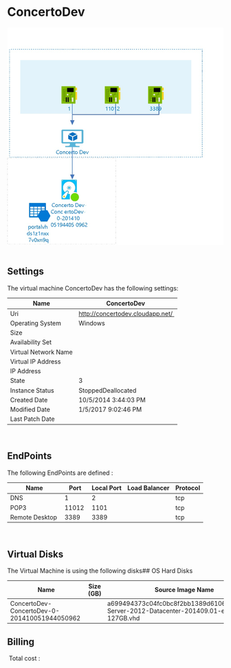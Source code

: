# ConcertoDev 
![alt text](/../assets/5a16bee6cf0c46a08f44de35322bbc30.jpg) 
## Settings
The virtual machine ConcertoDev has the following settings:

| Name | ConcertoDev  |
| --- | --- |
| Uri | http://concertodev.cloudapp.net/  |
| Operating System | Windows  |
| Size |   |
| Availability Set |   |
| Virtual Network Name |   |
| Virtual IP Address |   |
| IP Address |   |
| State | 3  |
| Instance Status | StoppedDeallocated  |
| Created Date | 10/5/2014 3:44:03 PM  |
| Modified Date | 1/5/2017 9:02:46 PM  |
| Last Patch Date |   |


 
## EndPoints
The following EndPoints are defined :

| Name | Port | Local Port | Load Balancer | Protocol |
| --- | --- | --- | --- | --- |
| DNS  | 1  | 2  |   | tcp  |
| POP3  | 11012  | 1101  |   | tcp  |
| Remote Desktop  | 3389  | 3389  |   | tcp  |
 
 
## Virtual Disks
The Virtual Machine is using the following disks## OS Hard Disks


| Name | Size (GB) | Source Image Name | Host Caching |
| --- | --- | --- | --- |
| ConcertoDev-ConcertoDev-0-201410051944050962  |   | a699494373c04fc0bc8f2bb1389d6106__Windows-Server-2012-Datacenter-201409.01-en.us-127GB.vhd  | ReadWrite  |
## Billing
 Total cost : 
